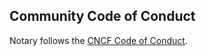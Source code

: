 ## Community Code of Conduct

Notary follows the [CNCF Code of Conduct](https://github.com/cncf/foundation/blob/master/code-of-conduct.md).